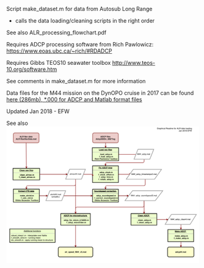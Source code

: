 Script make_dataset.m for data from Autosub Long Range
- calls the data loading/cleaning scripts in the right order

See also ALR_processing_flowchart.pdf

Requires ADCP processing software from Rich Pawlowicz:
 https://www.eoas.ubc.ca/~rich/#RDADCP

Requires Gibbs TEOS10 seawater toolbox 
 http://www.teos-10.org/software.htm

See comments in make_dataset.m for more information

Data files for the M44 mission on the DynOPO cruise in 2017 can be found [here (286mb), *.000 for ADCP and Matlab format files](https://www.dropbox.com/scl/fo/ib3flszxo8518jhelfcy9/AC-DX8PZPxzkI3Vn7W_sNRo?rlkey=ic67rwww0lgedy59po48lbdb7&dl=0)

Updated Jan 2018 - EFW

See also ![Flowchart showing the processing for ALR data](ALR_processing_flowchart.png)
